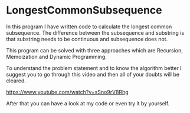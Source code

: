 # LongestCommonSubsequence
In this program I have written code to calculate the longest common subsequence.
The difference between the subsequence and substring is that substring needs to be continuous and subsequence does not.

This program can be solved with three approaches which are Recursion, Memoization and Dynamic Programming.

To understand the problem statement and to know the algorithm better I suggest
you to go through this video and then all of your doubts will be cleared.

https://www.youtube.com/watch?v=sSno9rV8Rhg

After that you can have a look at my code or even try it by yourself.
